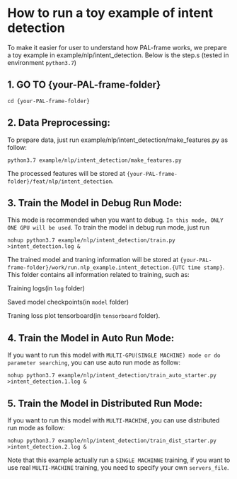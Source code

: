 # How to run a toy example of intent detection
To make it easier for user to understand how PAL-frame works, we prepare a toy example in example/nlp/intent_detection. Below is the step.s (tested in environment ``python3.7``)
## 1.  GO TO {your-PAL-frame-folder}
    cd {your-PAL-frame-folder}

## 2. Data Preprocessing:
To prepare data, just run example/nlp/intent_detection/make_features.py as follow:

    python3.7 example/nlp/intent_detection/make_features.py

The processed features will be stored at ```{your-PAL-frame-folder}/feat/nlp/intent_detection```.

## 3. Train the Model in Debug Run Mode:
This mode is recommended when you want to debug. `In this mode, ONLY ONE GPU will be used`.
To train the model in debug run mode, just run

    nohup python3.7 example/nlp/intent_detection/train.py >intent_detection.log &
The trained model and traning information will be stored at ```{your-PAL-frame-folder}/work/run.nlp_example.intent_detection.{UTC time stamp}```. This folder contains all information related to training, such as:

   Training logs(in ```log``` folder) 

   Saved model checkpoints(in ```model``` folder)  

   Traning loss plot tensorboard(in ```tensorboard``` folder).


## 4. Train the Model in Auto Run Mode:
If you want to run this model with `MULTI-GPU(SINGLE MACHINE) mode or do parameter searching`, you can use auto run mode as follow: 

    nohup python3.7 example/nlp/intent_detection/train_auto_starter.py >intent_detection.1.log &

## 5. Train the Model in Distributed Run Mode:
If you want to run this model with `MULTI-MACHINE`, you can use distributed run mode as follow: 

    nohup python3.7 example/nlp/intent_detection/train_dist_starter.py >intent_detection.2.log &

Note that this example actually run a `SINGLE MACHINNE` training, if you want to use real `MULTI-MACHINE` training, you need to specify your own ```servers_file```.
